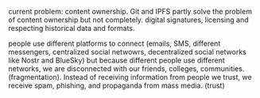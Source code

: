 current problem:
content ownership. Git and IPFS partly solve the problem of content ownership but not completely. digital signatures, licensing and respecting historical data and formats. 

 people use different platforms to connect (emails, SMS, different messengers, centralized social netwowrs, decentralized social networks like Nostr and BlueSky) but because different people use different networks, we are disconnected with our friends, colleges, communities. (fragmentation). Instead of receiving information from people we trust, we receive spam, phishing, and propaganda from mass media. (trust)


